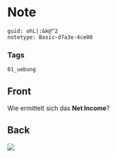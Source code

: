 # Note
```
guid: ohL|:&k@^2
notetype: Basic-d7a3e-4ce08
```

### Tags
```
01_uebung
```

## Front
Wie ermittelt sich das <b>Net Income</b>?

## Back
<img src="paste-407fc46b010788c5839fc7415d33d601a7bf9622.jpg">
